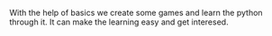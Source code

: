 With the help of basics we create some games and learn the python through it. It can make the learning easy and get interesed.
